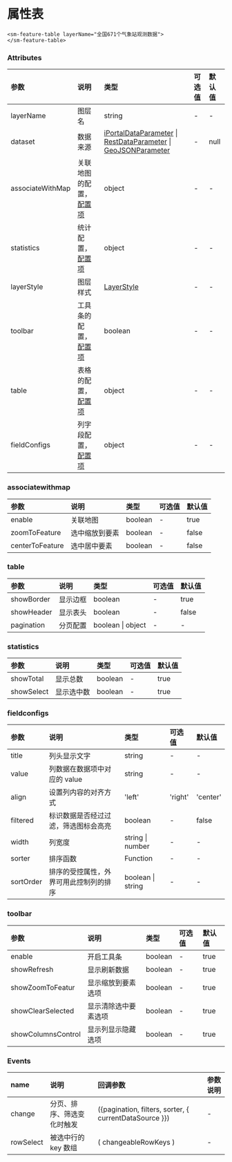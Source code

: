 # 属性表

```vue
<sm-feature-table layerName="全国671个气象站观测数据">
</sm-feature-table>
```

### Attributes

| 参数             | 说明                                                   | 类型                                                                                                                                                                                                                                          | 可选值 | 默认值 |
| :--------------- | :----------------------------------------------------- | :-------------------------------------------------------------------------------------------------------------------------------------------------------------------------------------------------------------------------------------------- | :----- | :----- |
| layerName        | 图层名                                                 | string                                                                                                                                                                                                                                        | -      | -      |
| dataset          | 数据来源                                               | [iPortalDataParameter](/zh/api/common-types/common-types.md#iportaldataparameter) \| [RestDataParameter](/zh/api/common-types/common-types.md#restdataparameter) \| [GeoJSONParameter](/zh/api/common-types/common-types.md#geojsonparameter) | -      | null   |
| associateWithMap | 关联地图的配置，<a href="#associatewithmap">配置项</a> | object                                                                                                                                                                                                                                        | -      | - |
| statistics       | 统计配置，<a href="#statistics">配置项</a>             | object                                                                                                                                                                                                                                        | -      | -      |
| layerStyle       | 图层样式                                               | [LayerStyle](/zh/api/common-types/common-types.md#layerStyle)                                                                                                                                                                                 | -      | -      |
| toolbar          | 工具条的配置，<a href="#toolbar">配置项</a>            | boolean                                                                                                                                                                                                                                       | -      | -      |
| table            | 表格的配置，<a href="#table">配置项</a>                | object                                                                                                                                                                                                                                        | -      | -      |
| fieldConfigs     | 列字段配置，<a href="#fieldconfigs">配置项</a>         | object                                                                                                                                                                                                                                        | -      | -      |

### associatewithmap

| 参数            | 说明           | 类型    | 可选值 | 默认值 |
| :-------------- | :------------- | :------ | :----- | :----- |
| enable          | 关联地图       | boolean | -      | true   |
| zoomToFeature   | 选中缩放到要素 | boolean | -      | false  |
| centerToFeature | 选中居中要素   | boolean | -      | false  |

### table

| 参数            | 说明           | 类型    | 可选值 | 默认值 |
| :-------------- | :------------- | :------ | :----- | :----- |
| showBorder          | 显示边框       | boolean | -      | true   |
| showHeader   |  显示表头 | boolean | -      | false  |
| pagination | 分页配置   | boolean \| object | -      | -  |
   
### statistics

| 参数            | 说明           | 类型    | 可选值 | 默认值 |
| :-------------- | :------------- | :------ | :----- | :----- |
| showTotal          | 显示总数       | boolean | -      | true   |
| showSelect   | 显示选中数 | boolean | -      | true  |

### fieldconfigs

| 参数            | 说明           | 类型    | 可选值 | 默认值 |
| :-------------- | :------------- | :------ | :----- | :----- |
| title          | 列头显示文字       | string | -      | -   |
| value   | 列数据在数据项中对应的 value | string | -      | -  |
| align | 设置列内容的对齐方式   | 'left'| 'right'| 'center' | -      | 'left'  |
| filtered | 标识数据是否经过过滤，筛选图标会高亮       | boolean | -      | false   |
| width          | 列宽度       | string \| number | -      | -   |
| sorter          | 排序函数       | Function | -      | -   |
| sortOrder          | 排序的受控属性，外界可用此控制列的排序       | boolean \| string | -      | -   |

### toolbar

| 参数            | 说明           | 类型    | 可选值 | 默认值 |
| :-------------- | :------------- | :------ | :----- | :----- |
| enable          | 开启工具条       | boolean | -      | true   |
| showRefresh   | 显示刷新数据 | boolean | -      | true  |
| showZoomToFeatur | 显示缩放到要素选项   | boolean | -      | true  |
| showClearSelected | 显示清除选中要素选项   | boolean | -      | true  |
| showColumnsControl | 显示列显示隐藏选项   | boolean | -      | true  |

### Events

| name     | 说明                 | 回调参数                                 | 参数说明                                                                       |
| :------- | :------------------- | :--------------------------------------- | :----------------------------------------------------------------------------- |
| change | 分页、排序、筛选变化时触发 | ({pagination, filters, sorter, { currentDataSource }}) | - |
| rowSelect | 被选中行的 key 数组 | ( changeableRowKeys ) | - |


